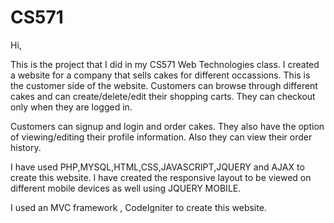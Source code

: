 CS571
=====
Hi,

This is the project that I did in my CS571 Web Technologies class. 
I created a website for a company that sells cakes for different occassions. 
This is the customer side of the website. Customers can browse through different cakes and can create/delete/edit their shopping carts. They can checkout only when they are logged in.

Customers can signup and login and order cakes. They also have the option of viewing/editing their profile information. Also they can view their order history.

I have used PHP,MYSQL,HTML,CSS,JAVASCRIPT,JQUERY and AJAX to create this website. I have created the responsive layout to be viewed on different mobile devices as well using JQUERY MOBILE. 

I used an MVC framework , CodeIgniter to create this website.
